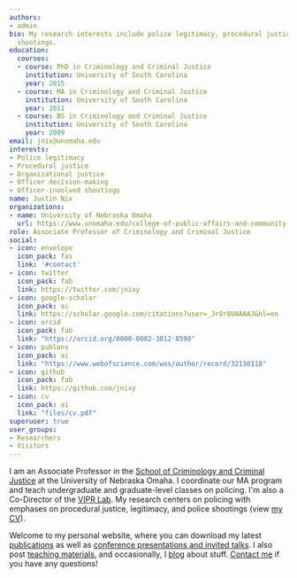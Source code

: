 ```yaml
---
authors:
- admin
bio: My research interests include police legitimacy, procedural justice, and officer-involved
  shootings.
education:
  courses:
  - course: PhD in Criminology and Criminal Justice
    institution: University of South Carolina
    year: 2015
  - course: MA in Criminology and Criminal Justice
    institution: University of South Carolina
    year: 2011
  - course: BS in Criminology and Criminal Justice
    institution: University of South Carolina
    year: 2009
email: jnix@unomaha.edu
interests:
- Police legitimacy
- Procedural justice
- Organizational justice
- Officer decision-making
- Officer-involved shootings
name: Justin Nix
organizations:
- name: University of Nebraska Omaha
  url: https://www.unomaha.edu/college-of-public-affairs-and-community-service/criminology-and-criminal-justice/index.php
role: Associate Professor of Criminology and Criminal Justice
social:
- icon: envelope
  icon_pack: fas
  link: '#contact'
- icon: twitter
  icon_pack: fab
  link: https://twitter.com/jnixy
- icon: google-scholar
  icon_pack: ai
  link: https://scholar.google.com/citations?user=_Jr8r8UAAAAJ&hl=en
- icon: orcid
  icon_pack: fab
  link: "https://orcid.org/0000-0002-3812-8590"
- icon: publons
  icon_pack: ai
  link: "https://www.webofscience.com/wos/author/record/32110118"
- icon: github
  icon_pack: fab
  link: https://github.com/jnixy
- icon: cv
  icon_pack: ai
  link: "files/cv.pdf"
superuser: true
user_groups:
- Researchers
- Visitors
---
```


I am an Associate Professor in the [School of Criminology and Criminal Justice](https://www.unomaha.edu/college-of-public-affairs-and-community-service/criminology-and-criminal-justice/) at the University of Nebraska Omaha. I coordinate our MA program and teach undergraduate and graduate-level classes on policing. I'm also a Co-Director of the [VIPR Lab](https://viprlab.org). My research centers on policing with emphases on procedural justice, legitimacy, and police shootings (view [my CV](https://jnix.netlify.app/files/cv.pdf)).

Welcome to my personal website, where you can download my latest [publications](https://jnix.netlify.app/#publications) as well as [conference presentations and invited talks](https://jnix.netlify.app/talk/). I also post [teaching materials](https://jnix.netlify.app/courses/), and occasionally, I [blog](https://jnix.netlify.app/#posts) about stuff. [Contact me](https://jnix.netlify.app/#contact) if you have any questions!
